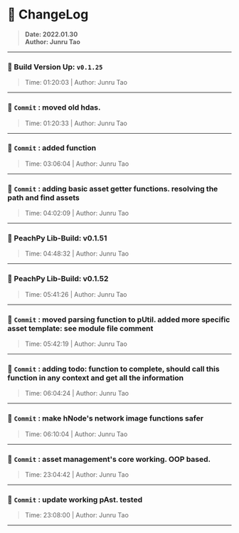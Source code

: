 # :hammer: ChangeLog
> __Date: 2022.01.30__<br>
> __Author: Junru Tao__<br>
---

### :electric_plug: Build Version Up: `v0.1.25`
> Time: 01:20:03 | Author: Junru Tao
---


### :electric_plug: `Commit` : moved old hdas.
> Time: 01:20:33 | Author: Junru Tao
---
### :electric_plug: `Commit` : added  function
> Time: 03:06:04 | Author: Junru Tao
---
### :electric_plug: `Commit` : adding basic asset getter functions. resolving the path and find assets
> Time: 04:02:09 | Author: Junru Tao
---
### :electric_plug: PeachPy Lib-Build: v0.1.51
> Time: 04:48:32 | Author: Junru Tao
---


### :electric_plug: PeachPy Lib-Build: v0.1.52
> Time: 05:41:26 | Author: Junru Tao
---


### :electric_plug: `Commit` : moved parsing function to pUtil. added more specific asset template: see  module file comment
> Time: 05:42:19 | Author: Junru Tao
---
### :electric_plug: `Commit` : adding todo:  function to complete, should call this function in any context and get all the information
> Time: 06:04:24 | Author: Junru Tao
---
### :electric_plug: `Commit` : make hNode's network image functions safer
> Time: 06:10:04 | Author: Junru Tao
---
### :electric_plug: `Commit` : asset management's core working. OOP based.
> Time: 23:04:42 | Author: Junru Tao
---
### :electric_plug: `Commit` : update working pAst. tested 
> Time: 23:08:00 | Author: Junru Tao
---

